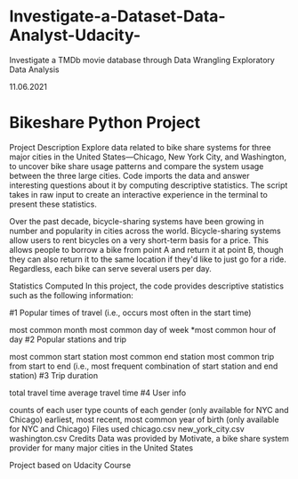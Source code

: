# Investigate-a-Dataset-Data-Analyst-Udacity-
Investigate a TMDb movie database through Data Wrangling Exploratory Data Analysis

11.06.2021
# Bikeshare Python Project
Project Description
Explore data related to bike share systems for three major cities in the United States—Chicago, New York City, and Washington, to uncover bike share usage patterns and compare the system usage between the three large cities. Code imports the data and answer interesting questions about it by computing descriptive statistics. The script takes in raw input to create an interactive experience in the terminal to present these statistics.

Over the past decade, bicycle-sharing systems have been growing in number and popularity in cities across the world. Bicycle-sharing systems allow users to rent bicycles on a very short-term basis for a price. This allows people to borrow a bike from point A and return it at point B, though they can also return it to the same location if they'd like to just go for a ride. Regardless, each bike can serve several users per day.

Statistics Computed In this project, the code provides descriptive statistics such as the following information:

#1 Popular times of travel (i.e., occurs most often in the start time)

most common month
most common day of week
*most common hour of day
#2 Popular stations and trip

most common start station
most common end station
most common trip from start to end (i.e., most frequent combination of start station and end station)
#3 Trip duration

total travel time
average travel time
#4 User info

counts of each user type
counts of each gender (only available for NYC and Chicago)
earliest, most recent, most common year of birth (only available for NYC and Chicago)
Files used
chicago.csv
new_york_city.csv
washington.csv
Credits
Data was provided by Motivate, a bike share system provider for many major cities in the United States

Project based on Udacity Course
